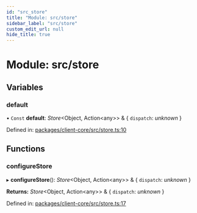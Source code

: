 ```yaml
---
id: "src_store"
title: "Module: src/store"
sidebar_label: "src/store"
custom_edit_url: null
hide_title: true
---
```


# Module: src/store

## Variables

### default

• `Const` **default**: *Store*<Object, Action<any\>\> & { `dispatch`: *unknown*  }

Defined in: [packages/client-core/src/store.ts:10](https://github.com/xr3ngine/xr3ngine/blob/a16a45d7e/packages/client-core/src/store.ts#L10)

## Functions

### configureStore

▸ **configureStore**(): *Store*<Object, Action<any\>\> & { `dispatch`: *unknown*  }

**Returns:** *Store*<Object, Action<any\>\> & { `dispatch`: *unknown*  }

Defined in: [packages/client-core/src/store.ts:17](https://github.com/xr3ngine/xr3ngine/blob/a16a45d7e/packages/client-core/src/store.ts#L17)
